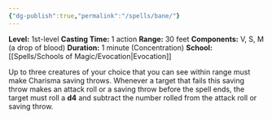 ```yaml
---
{"dg-publish":true,"permalink":"/spells/bane/"}
---
```


**Level:** 1st-level
**Casting Time:** 1 action
**Range:** 30 feet
**Components:** V, S, M (a drop of blood)
**Duration:** 1 minute (Concentration)
**School:** [[Spells/Schools of Magic/Evocation\|Evocation]]

Up to three creatures of your choice that you can see within range must make Charisma saving throws. Whenever a target that fails this saving throw makes an attack roll or a saving throw before the spell ends, the target must roll a **d4** and subtract the number rolled from the attack roll or saving throw.